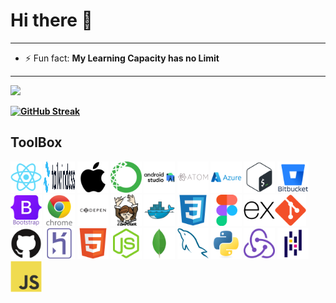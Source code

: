 # Hi there 👋 


---
- ⚡ Fun fact: <b> My Learning Capacity has no Limit <b>
---
<img src="https://github-readme-stats.vercel.app/api/top-langs/?username=diphan-source&layout=compact&theme=gotham&hide=&langs_count=10%22%20width=%22250%22%20alt=%22Python%22%20style=%22vertical-align:top;%20margin:4px;%20width:100%%22">
  
[![GitHub Streak](https://github-readme-streak-stats.herokuapp.com?user=diphan-source&theme=nord&hide_border=true)](https://git.io/streak-stats)


## ToolBox
<img src="https://github.com/devicons/devicon/blob/master/icons/react/react-original.svg" alt="reactjs logo" width="50px" height="50px" /> <img src="https://github.com/devicons/devicon/blob/master/icons/tailwindcss/tailwindcss-original-wordmark.svg" alt="tailwindcss logo" width="50px" height="50px" /> <img src="https://github.com/devicons/devicon/blob/master/icons/apple/apple-original.svg" alt="apple logo" width="50px" height="50px" /> <img src="https://github.com/devicons/devicon/blob/master/icons/anaconda/anaconda-original.svg" alt="anacoda logo" width="50px" height="50px" /> <img src="https://github.com/devicons/devicon/blob/master/icons/androidstudio/androidstudio-original-wordmark.svg" alt="android studio logo" width="50" height="50" /> <img src="https://github.com/devicons/devicon/blob/master/icons/atom/atom-original-wordmark.svg" alt="atom logo" width="50" height="50" /> <img src="https://github.com/devicons/devicon/blob/master/icons/azure/azure-original-wordmark.svg" alt="azure logo" width="50" height="50" /> <img src="https://github.com/devicons/devicon/blob/master/icons/bash/bash-original.svg" alt="bash logo" width="50" height="50" /> <img src="https://github.com/devicons/devicon/blob/master/icons/bitbucket/bitbucket-original-wordmark.svg" alt="bitbucket logo" width="50" height="50" /> <img src="https://github.com/devicons/devicon/blob/master/icons/bootstrap/bootstrap-original-wordmark.svg" alt="bootstrap logo" width="50" height="50" /> <img src="https://github.com/devicons/devicon/blob/master/icons/chrome/chrome-original-wordmark.svg" alt="chrome logo" width="50" height="50" /> <img src="https://github.com/devicons/devicon/blob/master/icons/codepen/codepen-original-wordmark.svg" alt="codepen logo" width="50" height="50" /> <img src="https://github.com/devicons/devicon/blob/master/icons/composer/composer-original.svg" alt="composer logo" width="50" height="50" /> <img src="https://github.com/devicons/devicon/blob/master/icons/docker/docker-original.svg" alt="docker" width="50" height="50" /> <img src="https://github.com/devicons/devicon/blob/master/icons/css3/css3-original.svg" alt="css3 logo" width="50" height="50" /> <img src="https://github.com/devicons/devicon/blob/master/icons/figma/figma-original.svg" alt="figma" width="50" height="50" /> <img src="https://github.com/devicons/devicon/blob/master/icons/express/express-original.svg" alt="express logo" width="50" height="50" /><img src="https://github.com/devicons/devicon/blob/master/icons/git/git-original.svg" alt="git logo" width="50" height="50" /> <img src="https://github.com/devicons/devicon/blob/master/icons/github/github-original.svg" alt="github logo" width="50" height="50" /> <img src="https://github.com/devicons/devicon/blob/master/icons/heroku/heroku-original.svg" alt="heroku logo" width="50" height="50" /> <img src="https://github.com/devicons/devicon/blob/master/icons/html5/html5-original.svg" alt="html5 logo" width="50" height="50" />  <img src="https://github.com/devicons/devicon/blob/master/icons/nodejs/nodejs-original.svg" alt="nodejs logo" width="50" height="50" />  <img src="https://github.com/devicons/devicon/blob/master/icons/mongodb/mongodb-original.svg" alt="mongodb" width="50" height="50" />  <img src="https://github.com/devicons/devicon/blob/master/icons/mysql/mysql-original.svg" alt="mysql" width="50" height="50" />  <img src="https://github.com/devicons/devicon/blob/master/icons/python/python-original.svg" alt="python" width="50" height="50" /> <img src="https://github.com/devicons/devicon/blob/master/icons/redux/redux-original.svg" alt="redux" width="50" height="50" /> <img src="https://github.com/devicons/devicon/blob/master/icons/pandas/pandas-original.svg" alt="pandas" width="50" height="50" /> <img src="https://github.com/devicons/devicon/blob/master/icons/javascript/javascript-original.svg" alt="javascript" width="50" height="50" />


<!--
**diphan-source/diphan-source** is a ✨ _special_ ✨ repository because its `README.md` (this file) appears on your GitHub profile.

Here are some ideas to get you started:

- 🌱 I’m currently learning ...

- 🤔 I’m looking for help with ...
- 💬 Ask me about ...
- 📫 How to reach me: ...
- 😄 Pronouns: ...
- ⚡ Fun fact: ...
-->

